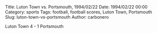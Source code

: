 Title: Luton Town vs. Portsmouth, 1994/02/22
Date: 1994/02/22 00:00
Category: sports
Tags: football, football scores, Luton Town, Portsmouth
Slug: luton-town-vs-portsmouth
Author: carbonero


Luton Town 4 - 1 Portsmouth
